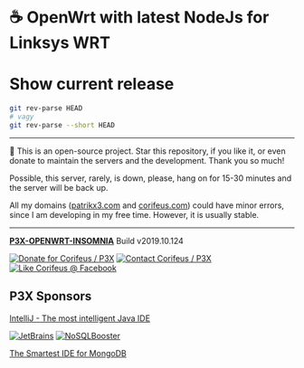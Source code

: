 [//]: #@corifeus-header

# ☕ OpenWrt with latest NodeJs for Linksys WRT

                        
[//]: #@corifeus-header:end
# Show current release

```bash
git rev-parse HEAD
# vagy
git rev-parse --short HEAD
```
[//]: #@corifeus-footer

---

🙏 This is an open-source project. Star this repository, if you like it, or even donate to maintain the servers and the development. Thank you so much!

Possible, this server, rarely, is down, please, hang on for 15-30 minutes and the server will be back up.

All my domains ([patrikx3.com](https://patrikx3.com) and [corifeus.com](https://corifeus.com)) could have minor errors, since I am developing in my free time. However, it is usually stable.
  
---
  
[**P3X-OPENWRT-INSOMNIA**](https://pages.corifeus.com/openwrt-insomnia) Build v2019.10.124 

[![Donate for Corifeus / P3X](https://img.shields.io/badge/Donate-Corifeus-003087.svg)](https://www.paypal.com/cgi-bin/webscr?cmd=_s-xclick&hosted_button_id=QZVM4V6HVZJW6)  [![Contact Corifeus / P3X](https://img.shields.io/badge/Contact-P3X-ff9900.svg)](https://www.patrikx3.com/en/front/contact) [![Like Corifeus @ Facebook](https://img.shields.io/badge/LIKE-Corifeus-3b5998.svg)](https://www.facebook.com/corifeus.software) 


## P3X Sponsors

[IntelliJ - The most intelligent Java IDE](https://www.jetbrains.com/?from=patrikx3)
  
[![JetBrains](https://cdn.corifeus.com/assets/svg/jetbrains-logo.svg)](https://www.jetbrains.com/?from=patrikx3) [![NoSQLBooster](https://cdn.corifeus.com/assets/png/nosqlbooster-70x70.png)](https://www.nosqlbooster.com/)

[The Smartest IDE for MongoDB](https://www.nosqlbooster.com)
  
  
 

[//]: #@corifeus-footer:end